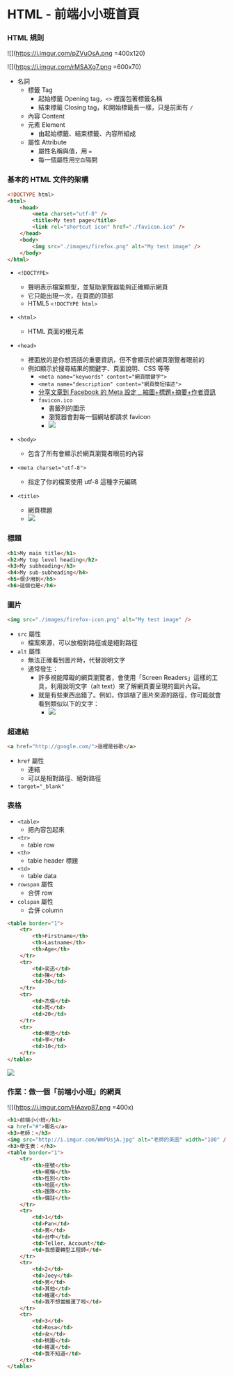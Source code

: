 # HTML - 前端小小班首頁

### HTML 規則

![](https://i.imgur.com/pZVuOsA.png =400x120)

![](https://i.imgur.com/rMSAXg7.png =600x70)

-   名詞
    -   標籤 Tag
        -   起始標籤 Opening tag，`<>` 裡面包著標籤名稱
        -   結束標籤 Closing tag，和開始標籤長一樣，只是前面有 `/`
    -   內容 Content
    -   元素 Element
        -   由起始標籤、結束標籤、內容所組成
    -   屬性 Attribute
        -   屬性名稱與值，用 `=`
        -   每一個屬性用`空白`隔開

### 基本的 HTML 文件的架構

```html
<!DOCTYPE html>
<html>
	<head>
		<meta charset="utf-8" />
		<title>My test page</title>
		<link rel="shortcut icon" href="./favicon.ico" />
	</head>
	<body>
		<img src="./images/firefox.png" alt="My test image" />
	</body>
</html>
```

-   `<!DOCTYPE>`
    -   聲明表示檔案類型，並幫助瀏覽器能夠正確顯示網頁
    -   它只能出現一次，在頁面的頂部
    -   HTML5 `<!DOCTYPE html>`
-   `<html>`
    -   HTML 頁面的根元素
-   `<head>`

    -   裡面放的是你想涵括的重要資訊，但不會顯示於網頁瀏覽者眼前的
    -   例如顯示於搜尋結果的關鍵字、頁面說明、CSS 等等
        -   `<meta name="keywords" content="網頁關鍵字">`
        -   `<meta name="description" content="網頁簡短描述">`
        -   [分享文章到 Facebook 的 Meta 設定﹍縮圖+標題+摘要+作者資訊](https://www.wfublog.com/2015/04/facebook-meta-og-setting-thumbnail-title-description-author.html)
        -   `favicon.ico`
            -   書籤列的圖示
            -   瀏覽器會對每一個網站都請求 favicon
            -   ![](https://i.imgur.com/YQLFCCa.png)

-   `<body>`
    -   包含了所有會顯示於網頁瀏覽者眼前的內容
-   `<meta charset="utf-8">`
    -   指定了你的檔案使用 utf-8 這種字元編碼
-   `<title>`
    -   網頁標題
    -   ![](https://i.imgur.com/1e90PID.png)

### 標題

```html
<h1>My main title</h1>
<h2>My top level heading</h2>
<h3>My subheading</h3>
<h4>My sub-subheading</h4>
<h5>很少用到</h5>
<h6>這個也是</h6>
```

### 圖片

```html
<img src="./images/firefox-icon.png" alt="My test image" />
```

-   `src` 屬性
    -   檔案來源，可以放相對路徑或是絕對路徑
-   `alt` 屬性
    -   無法正確看到圖片時，代替說明文字
    -   通常發生：
        -   許多視能障礙的網頁瀏覽者，會使用「Screen Readers」這樣的工具，利用說明文字（alt text）來了解網頁要呈現的圖片內容。
        -   就是有些東西出錯了。例如，你誤植了圖片來源的路徑，你可能就會看到類似以下的文字：
            -   ![](https://i.imgur.com/dycwDh6.png)

### 超連結

```html
<a href="http://google.com/">這裡是谷歌</a>
```

-   `href` 屬性
    -   連結
    -   可以是相對路徑、絕對路徑
-   `target="_blank"`

### 表格

-   `<table>`
    -   把內容包起來
-   `<tr>`
    -   table row
-   `<th>`
    -   table header 標題
-   `<td>`
    -   table data
-   `rowspan` 屬性
    -   合併 row
-   `colspan` 屬性
    -   合併 column

```html
<table border="1">
	<tr>
		<th>Firstname</th>
		<th>Lastname</th>
		<th>Age</th>
	</tr>
	<tr>
		<td>奕迅</td>
		<td>陳</td>
		<td>30</td>
	</tr>
	<tr>
		<td>杰倫</td>
		<td>周</td>
		<td>20</td>
	</tr>
	<tr>
		<td>榮浩</td>
		<td>李</td>
		<td>10</td>
	</tr>
</table>
```

![](https://i.imgur.com/1vc6r2i.png)

### 作業：做一個「前端小小班」的網頁

![](https://i.imgur.com/HAavp87.png =400x)

```html
<h1>前端小小班</h1>
<a href="#">報名</a>
<h3>老師：</h3>
<img src="http://i.imgur.com/WmPUsjA.jpg" alt="老師的美圖" width="100" />
<h3>學生表：</h3>
<table border="1">
	<tr>
		<th>座號</th>
		<th>暱稱</th>
		<th>性別</th>
		<th>地區</th>
		<th>團隊</th>
		<th>備註</th>
	</tr>
	<tr>
		<td>1</td>
		<td>Pan</td>
		<td>男</td>
		<td>台中</td>
		<td>Teller、Account</td>
		<td>我想要轉型工程師</td>
	</tr>
	<tr>
		<td>2</td>
		<td>Joey</td>
		<td>男</td>
		<td>其他</td>
		<td>維運</td>
		<td>我不想當維運了啦</td>
	</tr>
	<tr>
		<td>3</td>
		<td>Rosa</td>
		<td>女</td>
		<td>桃園</td>
		<td>維運</td>
		<td>我不知道</td>
	</tr>
</table>
```
